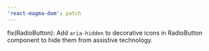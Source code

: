 ```yaml
---
'react-magma-dom': patch
---
```


fix(RadioButton): Add `aria-hidden` to decorative icons in RadioButton component to hide them from assistive technology.
